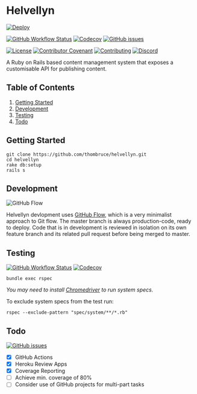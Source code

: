 # Helvellyn

[![Deploy](https://www.herokucdn.com/deploy/button.svg)](https://heroku.com/deploy)

[![GitHub Workflow Status](https://img.shields.io/github/workflow/status/thombruce/helvellyn/CI?logo=github)](https://github.com/thombruce/helvellyn/actions)
[![Codecov](https://img.shields.io/codecov/c/github/thombruce/helvellyn?logo=codecov)](https://codecov.io/gh/thombruce/helvellyn)
[![GitHub issues](https://img.shields.io/github/issues-raw/thombruce/helvellyn?logo=github)](https://github.com/thombruce/helvellyn/issues)

[![License](https://img.shields.io/badge/license-MIT-green.svg)](LICENSE)
[![Contributor Covenant](https://img.shields.io/badge/Contributor%20Covenant-v2.0%20adopted-ff69b4.svg)](CODE_OF_CONDUCT.md)
[![Contributing](https://img.shields.io/badge/contributions-welcome-blue.svg)](CONTRIBUTING.md)
[![Discord](https://img.shields.io/discord/697123984231366716?color=7289da&label=chat&logo=discord)](https://discord.gg/JDSh5dQ)

A Ruby on Rails based content management system that exposes a customisable API for publishing content.

## Table of Contents

1. [Getting Started](#getting-started)
2. [Development](#development)
2. [Testing](#testing)
2. [Todo](#todo)

## Getting Started

```shell
git clone https://github.com/thombruce/helvellyn.git
cd helvellyn
rake db:setup
rails s
```

## Development

![GitHub Flow](https://i.imgur.com/zE06Jon.png)

Helvellyn devlopment uses [GitHub Flow](https://guides.github.com/introduction/flow/), which is a very minimalist approach to Git flow. The master branch is always production-code, ready to deploy. Code that is in development is reviewed in isolation on its own feature branch and its related pull request before being merged to master.

## Testing

[![GitHub Workflow Status](https://img.shields.io/github/workflow/status/thombruce/helvellyn/CI?logo=github)](https://github.com/thombruce/helvellyn/actions)
[![Codecov](https://img.shields.io/codecov/c/github/thombruce/helvellyn?logo=codecov)](https://codecov.io/gh/thombruce/helvellyn)

```shell
bundle exec rspec
```

*You may need to install [Chromedriver](https://chromedriver.chromium.org/) to run system specs.*

To exclude system specs from the test run:

```shell
rspec --exclude-pattern "spec/system/**/*.rb"
```

## Todo

[![GitHub issues](https://img.shields.io/github/issues-raw/thombruce/helvellyn?logo=github)](https://github.com/thombruce/helvellyn/issues)

- [x] GitHub Actions
- [x] Heroku Review Apps
- [x] Coverage Reporting
- [ ] Achieve min. coverage of 80%
- [ ] Consider use of GitHub projects for multi-part tasks
